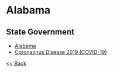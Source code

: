# Alabama

## State Government

* [Alabama](https://www.alabama.gov/)
* [Coronavirus Disease 2019 (COVID-19)](https://www.alabamapublichealth.gov/infectiousdiseases/2019-coronavirus.html)

[<< Back](README.md)

